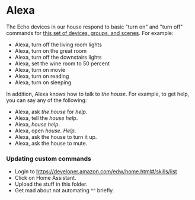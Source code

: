 # Alexa

The Echo devices in our house respond to basic "turn on" and "turn off" commands for [this set of devices, groups, and scenes](http://alexa.amazon.com/spa/index.html#smart-home). For example:

* Alexa, turn off the living room lights
* Alexa, turn on the great room
* Alexa, turn off the downstairs lights
* Alexa, set the wine room to 50 percent
* Alexa, turn on movie
* Alexa, turn on reading
* Alexa, turn on sleeping.

In addition, Alexa knows how to talk to *the house*. For example, to get help, you can say any of the following:

* Alexa, ask *the house* for *help*.
* Alexa, tell the *house* *help*.
* Alexa, *house* *help*.
* Alexa, open *house*. *Help*.
* Alexa, ask the house to turn it up.
* Alexa, ask the house to mute.

### Updating custom commands

* Login to https://developer.amazon.com/edw/home.html#/skills/list
* Click on Home Assistant.
* Upload the stuff in this folder.
* Get mad about not automating ^^ briefly.
